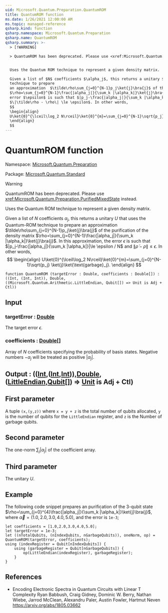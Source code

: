 ```yaml
---
uid: Microsoft.Quantum.Preparation.QuantumROM
title: QuantumROM function
ms.date: 1/26/2021 12:00:00 AM
ms.topic: managed-reference
qsharp.kind: function
qsharp.namespace: Microsoft.Quantum.Preparation
qsharp.name: QuantumROM
qsharp.summary: >-
  > [!WARNING]

  > QuantumROM has been deprecated. Please use <xref:Microsoft.Quantum.Preparation.PurifiedMixedState> instead.


  Uses the Quantum ROM technique to represent a given density matrix.

  Given a list of $N$ coefficients $\alpha_j$, this returns a unitary $U$ that uses the Quantum-ROM
  technique to prepare
  an approximation  $\tilde\rho\sum_{j=0}^{N-1}p_j\ket{j}\bra{j}$ of the purification of the density matrix
  $\rho=\sum_{j=0}^{N-1}\frac{|alpha_j|}{\sum_k |\alpha_k|}\ket{j}\bra{j}$. In this approximation, the
  error $\epsilon$ is such that $|p_j-\frac{|alpha_j|}{\sum_k |\alpha_k|}|\le \epsilon / N$ and
  $\|\tilde\rho - \rho\| \le \epsilon$. In other words,
  $$
  \begin{align}
  U\ket{0}^{\lceil\log_2 N\rceil}\ket{0}^{m}=\sum_{j=0}^{N-1}\sqrt{p_j} \ket{j}\ket{\text{garbage}_j}.
  \end{align}
  $$
---
```


# QuantumROM function

Namespace: [Microsoft.Quantum.Preparation](xref:Microsoft.Quantum.Preparation)

Package: [Microsoft.Quantum.Standard](https://nuget.org/packages/Microsoft.Quantum.Standard)


> [!WARNING]
> QuantumROM has been deprecated. Please use <xref:Microsoft.Quantum.Preparation.PurifiedMixedState> instead.

Uses the Quantum ROM technique to represent a given density matrix.Given a list of $N$ coefficients $\alpha_j$, this returns a unitary $U$ that uses the Quantum-ROMtechnique to preparean approximation  $\tilde\rho\sum_{j=0}^{N-1}p_j\ket{j}\bra{j}$ of the purification of the density matrix$\rho=\sum_{j=0}^{N-1}\frac{|alpha_j|}{\sum_k |\alpha_k|}\ket{j}\bra{j}$. In this approximation, theerror $\epsilon$ is such that $|p_j-\frac{|alpha_j|}{\sum_k |\alpha_k|}|\le \epsilon / N$ and$\|\tilde\rho - \rho\| \le \epsilon$. In other words,$$\begin{align}U\ket{0}^{\lceil\log_2 N\rceil}\ket{0}^{m}=\sum_{j=0}^{N-1}\sqrt{p_j} \ket{j}\ket{\text{garbage}_j}.\end{align}$$

```qsharp
function QuantumROM (targetError : Double, coefficients : Double[]) : ((Int, (Int, Int)), Double, ((Microsoft.Quantum.Arithmetic.LittleEndian, Qubit[]) => Unit is Adj + Ctl))
```


## Input

### targetError : [Double](xref:microsoft.quantum.lang-ref.double)

The target error $\epsilon$.


### coefficients : [Double](xref:microsoft.quantum.lang-ref.double)[]

Array of $N$ coefficients specifying the probability of basis states.Negative numbers $-\alpha_j$ will be treated as positive $|\alpha_j|$.



## Output : (([Int](xref:microsoft.quantum.lang-ref.int),([Int](xref:microsoft.quantum.lang-ref.int),[Int](xref:microsoft.quantum.lang-ref.int))),[Double](xref:microsoft.quantum.lang-ref.double),([LittleEndian](xref:Microsoft.Quantum.Arithmetic.LittleEndian),[Qubit](xref:microsoft.quantum.lang-ref.qubit)[]) => [Unit](xref:microsoft.quantum.lang-ref.unit)  is Adj + Ctl)

## First parameterA tuple `(x,(y,z))` where `x = y + z` is the total number of qubits allocated,`y` is the number of qubits for the `LittleEndian` register, and `z` is the Numberof garbage qubits.## Second parameterThe one-norm $\sum_j |\alpha_j|$ of the coefficient array.## Third parameterThe unitary $U$.

## Example

The following code snippet prepares an purification of the $3$-qubit state$\rho=\sum_{j=0}^{4}\frac{|alpha_j|}{\sum_k |\alpha_k|}\ket{j}\bra{j}$, where$\vec\alpha=(1.0,2.0,3.0,4.0,5.0)$, and the error is `1e-3`;```qsharplet coefficients = [1.0,2.0,3.0,4.0,5.0];let targetError = 1e-3;let ((nTotalQubits, (nIndexQubits, nGarbageQubits)), oneNorm, op) = QuantumROM(targetError, coefficients);using (indexRegister = Qubit[nIndexQubits]) {    using (garbageRegister = Qubit[nGarbageQubits]) {        op(LittleEndian(indexRegister), garbageRegister);    }}```

## References

- Encoding Electronic Spectra in Quantum Circuits with Linear T Complexity  Ryan Babbush, Craig Gidney, Dominic W. Berry, Nathan Wiebe, Jarrod McClean, Alexandru Paler, Austin Fowler, Hartmut Neven  https://arxiv.org/abs/1805.03662